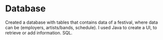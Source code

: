 # Database
Created a database with tables that contains data of a festival, where data can be (employers, artists/bands, schedule). I used Java to create a UI, to retrieve or add information. SQL.
